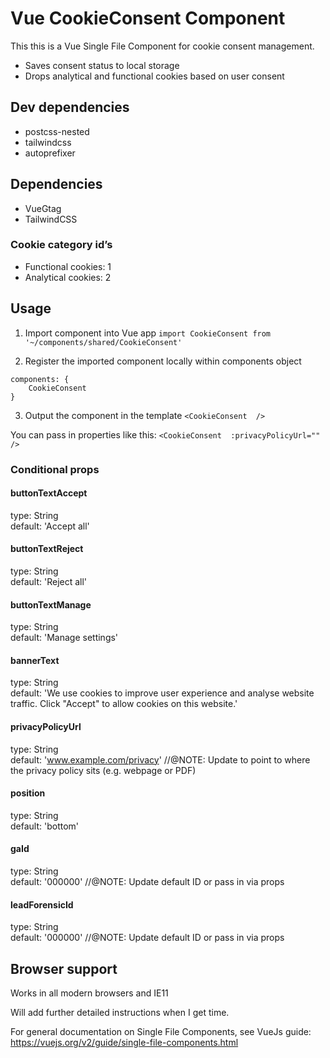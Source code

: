 # Vue CookieConsent Component

This this is a Vue Single File Component for cookie consent management. 

- Saves consent status to local storage 
- Drops analytical and functional cookies based on user consent

## Dev dependencies
- postcss-nested
- tailwindcss
- autoprefixer
 

## Dependencies
- VueGtag
- TailwindCSS

### Cookie category id’s
- Functional cookies: 1
- Analytical cookies: 2

## Usage

1. Import component into Vue app
`import CookieConsent from '~/components/shared/CookieConsent'`

2. Register the imported component locally within components object
```
components: {
    CookieConsent
}
```
3. Output the component in the template
`<CookieConsent  />`

You can pass in properties like this:
`<CookieConsent  :privacyPolicyUrl=""  />`

### Conditional props
#### buttonTextAccept 
type: String  
default: 'Accept all' 

#### buttonTextReject
type: String  
default: 'Reject all' 

#### buttonTextManage  
type: String  
default: 'Manage settings'  

#### bannerText 
type: String  
default: 'We use cookies to improve user experience and analyse website traffic. Click "Accept" to allow cookies on this website.' 

#### privacyPolicyUrl 
type: String  
default: 'www.example.com/privacy' //@NOTE: Update to point to where the privacy policy sits (e.g. webpage or PDF)  

#### position 
type: String  
default: 'bottom'   

#### gaId  
type: String  
default: '000000' //@NOTE: Update default ID or pass in via props  

#### leadForensicId  
type: String  
default: '000000' //@NOTE: Update default ID or pass in via props  

## Browser support

Works in all modern browsers and IE11

Will add further detailed instructions when I get time. 

For general documentation on Single File Components, see VueJs guide: https://vuejs.org/v2/guide/single-file-components.html





